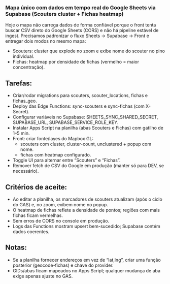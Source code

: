 ### Mapa único com dados em tempo real do Google Sheets via Supabase (Scouters cluster + Fichas heatmap)

Hoje o mapa não carrega dados de forma confiável porque o front tenta buscar CSV direto do Google Sheets (CORS) e não há pipeline estável de ingest. Precisamos padronizar o fluxo Sheets → Supabase → Front e entregar dois modos no mesmo mapa:
* Scouters: cluster que explode no zoom e exibe nome do scouter no pino individual.
* Fichas: heatmap por densidade de fichas (vermelho = maior concentração).

## Tarefas:
* Criar/rodar migrations para scouters, scouter_locations, fichas e fichas_geo.
* Deploy das Edge Functions: sync-scouters e sync-fichas (com X-Secret).
* Configurar variáveis no Supabase: SHEETS_SYNC_SHARED_SECRET, SUPABASE_URL, SUPABASE_SERVICE_ROLE_KEY.
* Instalar Apps Script na planilha (abas Scouters e Fichas) com gatilho de 1–5 min.
* Front: criar fonte/layes do Mapbox GL:
    * scouters com cluster, cluster-count, unclustered + popup com nome.
    * fichas com heatmap configurado.
* Toggle UI para alternar entre “Scouters” e “Fichas”.
* Remover fetch de CSV do Google em produção (manter só para DEV, se necessário).

## Critérios de aceite:
* Ao editar a planilha, os marcadores de scouters atualizam (após o ciclo do GAS) e, no zoom, exibem nome no popup.
* O heatmap de fichas reflete a densidade de pontos; regiões com mais fichas ficam vermelhas.
* Sem erros de CORS no console em produção.
* Logs das Functions mostram upsert bem-sucedido; Supabase contém dados coerentes.

## Notas:
* Se a planilha fornecer endereços em vez de “lat,lng”, criar uma função posterior (geocode-fichas) e chave do provider.
* GIDs/abas ficam mapeados no Apps Script; qualquer mudança de aba exige apenas ajuste no GAS.